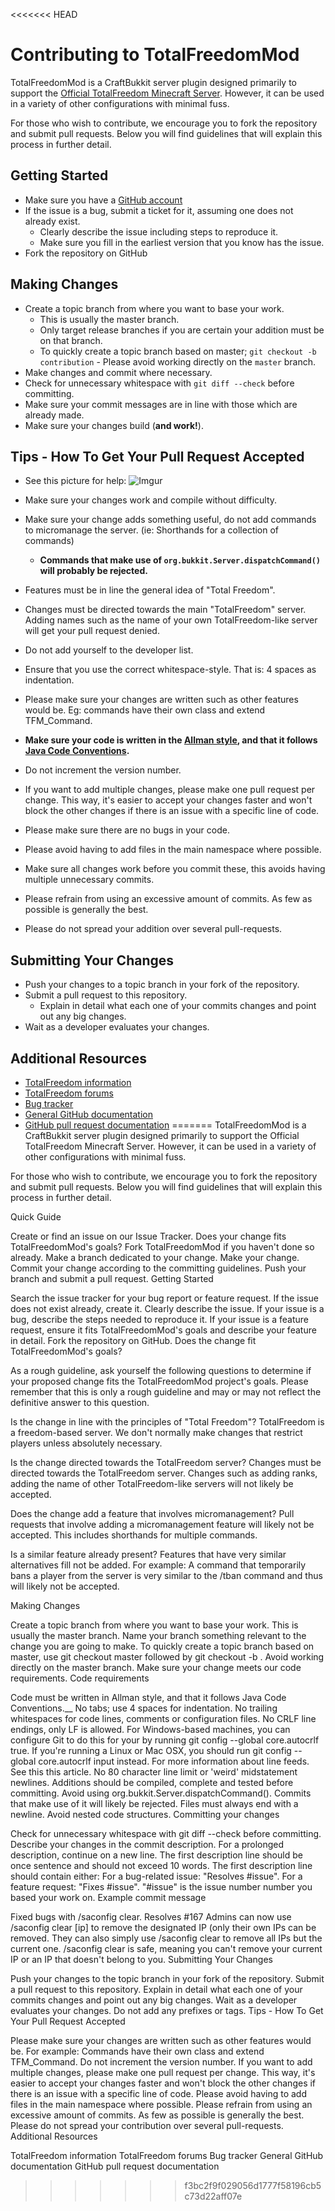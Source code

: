 <<<<<<< HEAD
# Contributing to TotalFreedomMod #
TotalFreedomMod is a CraftBukkit server plugin designed primarily to support the [Official TotalFreedom Minecraft Server](http://totalfreedom.me/). However, it can be used in a variety of other configurations with minimal fuss.

For those who wish to contribute, we encourage you to fork the repository and submit pull requests. Below you will find guidelines that will explain this process in further detail.

## Getting Started ##
* Make sure you have a [GitHub account](https://github.com/signup/free)
* If the issue is a bug, submit a ticket for it, assuming one does not already exist.
  * Clearly describe the issue including steps to reproduce it.
  * Make sure you fill in the earliest version that you know has the issue.
* Fork the repository on GitHub

## Making Changes ##
* Create a topic branch from where you want to base your work.
  * This is usually the master branch.
  * Only target release branches if you are certain your addition must be on that branch.
  * To quickly create a topic branch based on master; `git checkout -b contribution` - Please avoid working directly on the `master` branch.
* Make changes and commit where necessary.
* Check for unnecessary whitespace with `git diff --check` before committing.
* Make sure your commit messages are in line with those which are already made.
* Make sure your changes build (<b>and work!</b>).

## Tips - How To Get Your Pull Request Accepted ##
* See this picture for help:
![Imgur](http://i.imgur.com/7kogorv.jpg)

* Make sure your changes work and compile without difficulty.
* Make sure your change adds something useful, do not add commands to micromanage the server. (ie: Shorthands for a collection of commands)
  * __Commands that make use of `org.bukkit.Server.dispatchCommand()` will probably be rejected.__
* Features must be in line the general idea of "Total Freedom".
* Changes must be directed towards the main "TotalFreedom" server. Adding names such as the name of your own TotalFreedom-like server will get your pull request denied.
* Do not add yourself to the developer list.
* Ensure that you use the correct whitespace-style. That is: 4 spaces as indentation.
* Please make sure your changes are written such as other features would be. Eg: commands have their own class and extend TFM_Command.
* __Make sure your code is written in the [Allman style](http://en.wikipedia.org/wiki/Indent_style#Allman_style), and that it follows [Java Code Conventions](http://www.oracle.com/technetwork/java/codeconventions-150003.pdf).__
* Do not increment the version number.
* If you want to add multiple changes, please make one pull request per change. This way, it's easier to accept your changes faster and won't block the other changes if there is an issue with a specific line of code.
* Please make sure there are no bugs in your code.
* Please avoid having to add files in the main namespace where possible.
* Make sure all changes work before you commit these, this avoids having multiple unnecessary commits.
* Please refrain from using an excessive amount of commits. As few as possible is generally the best.
* Please do not spread your addition over several pull-requests.

## Submitting Your Changes ##
* Push your changes to a topic branch in your fork of the repository.
* Submit a pull request to this repository.
  * Explain in detail what each one of your commits changes and point out any big changes.
* Wait as a developer evaluates your changes.

## Additional Resources ##
* [TotalFreedom information](http://totalfreedom.me)
* [TotalFreedom forums](http://totalfreedom.boards.net)
* [Bug tracker](https://github.com/TotalFreedom/TotalFreedomMod/issues)
* [General GitHub documentation](http://help.github.com/)
* [GitHub pull request documentation](http://help.github.com/send-pull-requests/)
=======
TotalFreedomMod is a CraftBukkit server plugin designed primarily to support the Official TotalFreedom Minecraft Server. However, it can be used in a variety of other configurations with minimal fuss.

For those who wish to contribute, we encourage you to fork the repository and submit pull requests. Below you will find guidelines that will explain this process in further detail.

Quick Guide

Create or find an issue on our Issue Tracker.
Does your change fits TotalFreedomMod's goals?
Fork TotalFreedomMod if you haven't done so already.
Make a branch dedicated to your change.
Make your change.
Commit your change according to the committing guidelines.
Push your branch and submit a pull request.
Getting Started

Search the issue tracker for your bug report or feature request.
If the issue does not exist already, create it.
Clearly describe the issue.
If your issue is a bug, describe the steps needed to reproduce it.
If your issue is a feature request, ensure it fits TotalFreedomMod's goals and describe your feature in detail.
Fork the repository on GitHub.
Does the change fit TotalFreedomMod's goals?

As a rough guideline, ask yourself the following questions to determine if your proposed change fits the TotalFreedomMod project's goals. Please remember that this is only a rough guideline and may or may not reflect the definitive answer to this question.

Is the change in line with the principles of "Total Freedom"? TotalFreedom is a freedom-based server. We don't normally make changes that restrict players unless absolutely necessary.

Is the change directed towards the TotalFreedom server? Changes must be directed towards the TotalFreedom server. Changes such as adding ranks, adding the name of other TotalFreedom-like servers will not likely be accepted.

Does the change add a feature that involves micromanagement? Pull requests that involve adding a micromanagement feature will likely not be accepted. This includes shorthands for multiple commands.

Is a similar feature already present? Features that have very similar alternatives fill not be added. For example: A command that temporarily bans a player from the server is very similar to the /tban command and thus will likely not be accepted.

Making Changes

Create a topic branch from where you want to base your work.
This is usually the master branch.
Name your branch something relevant to the change you are going to make.
To quickly create a topic branch based on master, use git checkout master followed by git checkout -b <name>. Avoid working directly on the master branch.
Make sure your change meets our code requirements.
Code requirements

Code must be written in Allman style, and that it follows Java Code Conventions.__
No tabs; use 4 spaces for indentation.
No trailing whitespaces for code lines, comments or configuration files.
No CRLF line endings, only LF is allowed.
For Windows-based machines, you can configure Git to do this for your by running git config --global core.autocrlf true.
If you're running a Linux or Mac OSX, you should run git config --global core.autocrlf input instead.
For more information about line feeds. See this this article.
No 80 character line limit or 'weird' midstatement newlines.
Additions should be compiled, complete and tested before committing.
Avoid using org.bukkit.Server.dispatchCommand(). Commits that make use of it will likely be rejected.
Files must always end with a newline.
Avoid nested code structures.
Committing your changes

Check for unnecessary whitespace with git diff --check before committing.
Describe your changes in the commit description.
For a prolonged description, continue on a new line.
The first description line should be once sentence and should not exceed 10 words.
The first description line should contain either:
For a bug-related issue: "Resolves #issue".
For a feature request: "Fixes #issue".
"#issue" is the issue number number you based your work on.
Example commit message

Fixed bugs with /saconfig clear. Resolves #167
Admins can now use /saconfig clear [ip] to remove the designated IP (only their own IPs can be removed. 
They can also simply use /saconfig clear to remove all IPs but the current one. /saconfig clear is safe, 
meaning you can't remove your current IP or an IP that doesn't belong to you.
Submitting Your Changes

Push your changes to the topic branch in your fork of the repository.
Submit a pull request to this repository.
Explain in detail what each one of your commits changes and point out any big changes.
Wait as a developer evaluates your changes.
Do not add any prefixes or tags.
Tips - How To Get Your Pull Request Accepted

Please make sure your changes are written such as other features would be. For example: Commands have their own class and extend TFM_Command.
Do not increment the version number.
If you want to add multiple changes, please make one pull request per change. This way, it's easier to accept your changes faster and won't block the other changes if there is an issue with a specific line of code.
Please avoid having to add files in the main namespace where possible.
Please refrain from using an excessive amount of commits. As few as possible is generally the best.
Please do not spread your contribution over several pull-requests.
Additional Resources

TotalFreedom information
TotalFreedom forums
Bug tracker
General GitHub documentation
GitHub pull request documentation
>>>>>>> f3bc2f9f029056d1777f58196cb5c73d22aff07e
